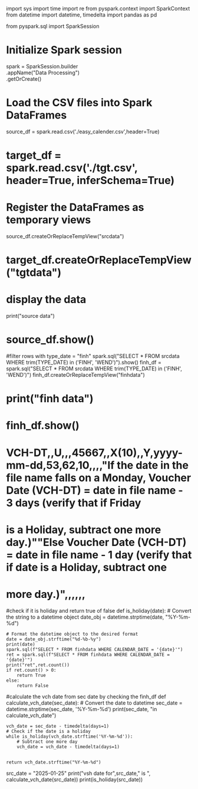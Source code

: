 import sys
import time
import re
from pyspark.context import SparkContext
from datetime import datetime, timedelta
import pandas as pd


from pyspark.sql import SparkSession

# Initialize Spark session
spark = SparkSession.builder \
    .appName("Data Processing") \
    .getOrCreate()

# Load the CSV files into Spark DataFrames
source_df = spark.read.csv('./easy_calender.csv',header=True)
# target_df = spark.read.csv('./tgt.csv', header=True, inferSchema=True)


# Register the DataFrames as temporary views
source_df.createOrReplaceTempView("srcdata")
# target_df.createOrReplaceTempView("tgtdata")

# display the data
print("source data")
# source_df.show()

#filter rows with type_date = "finh"
spark.sql("SELECT * FROM srcdata WHERE trim(TYPE_DATE) in ('FINH', 'WEND')").show()
finh_df = spark.sql("SELECT * FROM srcdata WHERE trim(TYPE_DATE) in ('FINH', 'WEND')")
finh_df.createOrReplaceTempView("finhdata")


# print("finh data")
# finh_df.show()

# VCH-DT,,U,,,45667,,X(10),,Y,yyyy-mm-dd,53,62,10,,,,"If the date in the file name falls on a Monday, Voucher Date (VCH-DT) = date in file name - 3 days (verify that if Friday 
# is a Holiday, subtract one more day.)""Else Voucher Date (VCH-DT) = date in file name - 1 day (verify that if date is a Holiday, subtract one 
# more day.)",,,,,,

#check if it is holiday and return true of false
def is_holiday(date):
    # Convert the string to a datetime object
    date_obj = datetime.strptime(date, "%Y-%m-%d")

    # Format the datetime object to the desired format
    date = date_obj.strftime("%d-%b-%y")
    print(date)
    spark.sql(f"SELECT * FROM finhdata WHERE CALENDAR_DATE = '{date}'")
    ret = spark.sql(f"SELECT * FROM finhdata WHERE CALENDAR_DATE = '{date}'")
    print("ret",ret.count())
    if ret.count() > 0:
        return True
    else:
        return False


#calculate the vch date from sec date by checking the finh_df
def calculate_vch_date(sec_date):
    # Convert the date to datetime
    sec_date = datetime.strptime(sec_date, '%Y-%m-%d')
    print(sec_date, "in calculate_vch_date")
    
    vch_date = sec_date - timedelta(days=1)
    # Check if the date is a holiday
    while is_holiday(vch_date.strftime('%Y-%m-%d')):
        # Subtract one more day
        vch_date = vch_date - timedelta(days=1)

    
    return vch_date.strftime("%Y-%m-%d")

src_date = "2025-01-25"
print("vsh date for",src_date," is ", calculate_vch_date(src_date))
print(is_holiday(src_date))
